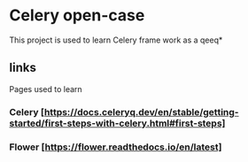 # Celery open-case 

This project is used to learn Celery frame work as a qeeq* 

## links

Pages used to learn

### Celery [https://docs.celeryq.dev/en/stable/getting-started/first-steps-with-celery.html#first-steps]

### Flower [https://flower.readthedocs.io/en/latest]